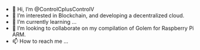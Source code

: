 - 👋 Hi, I’m @ControlCplusControlV
- 👀 I’m interested in Blockchain, and developing a decentralized cloud.
- 🌱 I’m currently learning ...
- 💞️ I’m looking to collaborate on my compilation of Golem for Raspberry Pi ARM.
- 📫 How to reach me ...

<!---
ControlCplusControlV/ControlCplusControlV is a ✨ special ✨ repository because its `README.md` (this file) appears on your GitHub profile.
You can click the Preview link to take a look at your changes.
--->
